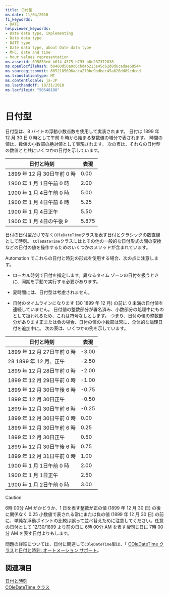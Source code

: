 ```yaml
---
title: 日付型
ms.date: 11/04/2016
f1_keywords:
- DATE
helpviewer_keywords:
- Date data type, implementing
- Date data type
- DATE type
- Date data type, about Date data type
- MFC, date and time
- hour values representation
ms.assetid: 695853ed-b614-4575-b793-b8c287372038
ms.openlocfilehash: b8460d50a0c6cbd4b213e45c62d8d6cadae68544
ms.sourcegitcommit: 6052185696adca270bc9bdbec45a626dd89cdcdd
ms.translationtype: MT
ms.contentlocale: ja-JP
ms.lasthandoff: 10/31/2018
ms.locfileid: "50548188"
---
```

# <a name="date-type"></a>日付型

日付型は、8 バイトの浮動小数点数を使用して実装されます。 日付は 1899 年 12 月 30 日 0 時として午前 0 時から始まる整数値の増分で表されます。 時間の値は、数値の小数部の絶対値として表現されます。 次の表は、それらの日付型の数値とと共にいくつかの日付を示しています。

|日付と時刻|表現|
|-------------------|--------------------|
|1899 年 12 月 30日午前 0 時|0.00|
|1900 年 1 月 1日午前 0 時|2.00|
|1900 年 1 月 4日午前 0 時|5.00|
|1900 年 1 月 4日午前 6 時|5.25|
|1900 年 1 月 4日正午|5.50|
|1900 年 1 月 4日の午後 9|5.875|

日付の日付型だけでなく`COleDateTime`クラスを表す日付とクラシックの数直線として時刻。 `COleDateTime`クラスにはとその他の一般的な日付形式の間の変換などの日付の値を操作するためのいくつかのメソッドが含まれています。

Automation でこれらの日付と時刻の形式を使用する場合、次の点に注意します。

- ローカル時刻で日付を指定します。異なるタイム ゾーンの日付を扱うときに、同期を手動で実行する必要があります。

- 夏時間には、日付型は考慮されません。

- 日付のタイムラインになります (30 1899 年 12 月) の前に 0 未満の日付値を連続していません。 日付値の整数部分が署名済み、小数部分の処理中にものとして扱われるため、これは符号なしとします。 つまり、日付の値の整数部分があります正または負の場合、日付の値の小数部は常に、全体的な論理日付を追加中に。 次の表は、いくつかの例を示しています。

|日付と時刻|表現|
|-------------------|--------------------|
|1899 年 12 月 27日午前 0 時|-3.00|
|28 1899 年 12 月、正午|-2.50|
|1899 年 12 月 28日午前 0 時|-2.00|
|1899 年 12 月 29日午前 0 時|-1.00|
|1899 年 12 月 30日午後 6 時|-0.75|
|1899 年 12 月 30日正午|-0.50|
|1899 年 12 月 30日午前 6 時|-0.25|
|1899 年 12 月 30日午前 0 時|0.00|
|1899 年 12 月 30日午前 6 時|0.25|
|1899 年 12 月 30日正午|0.50|
|1899 年 12 月 30日午後 6 時|0.75|
|1899 年 12 月 31日午前 0 時|1.00|
|1900 年 1 月 1日午前 0 時|2.00|
|1900 年 1 月 1日正午|2.50|
|1900 年 1 月 2日午前 0 時|3.00|

> [!CAUTION]
>  6時 00分 AM がかどうか、1 日を表す整数が正の値 (1899 年 12 月 30 日) の後に関係なく 0.25 小数値で表される常にまたは負の値 (1899 年 12 月 30 日) の前に、単純な浮動ポイントの比較は誤って並べ替えために注意してください。任意の日付として 12/30/1899 より前の日に 6時 00分 AM を表す*後*同じ日に 7時 00分 AM を表す日付よりもします。

問題の詳細については、日付に関連して`COleDateTime`型は、「 [COleDateTime クラス](../atl-mfc-shared/reference/coledatetime-class.md)と[日付と時刻: オートメーション サポート](../atl-mfc-shared/date-and-time-automation-support.md)。

## <a name="see-also"></a>関連項目

[日付と時刻](../atl-mfc-shared/date-and-time.md)<br/>
[COleDateTime クラス](../atl-mfc-shared/reference/coledatetime-class.md)

